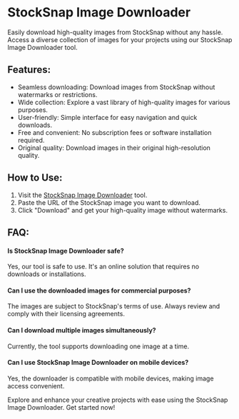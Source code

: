 # StockSnap Image Downloader

Easily download high-quality images from StockSnap without any hassle. Access a diverse collection of images for your projects using our StockSnap Image Downloader tool.

## Features:

- Seamless downloading: Download images from StockSnap without watermarks or restrictions.
- Wide collection: Explore a vast library of high-quality images for various purposes.
- User-friendly: Simple interface for easy navigation and quick downloads.
- Free and convenient: No subscription fees or software installation required.
- Original quality: Download images in their original high-resolution quality.

## How to Use:

1. Visit the [StockSnap Image Downloader](https://imgpanda.com/stocksnap-image-downloader/) tool.
2. Paste the URL of the StockSnap image you want to download.
3. Click "Download" and get your high-quality image without watermarks.

## FAQ:

#### Is StockSnap Image Downloader safe?

Yes, our tool is safe to use. It's an online solution that requires no downloads or installations.

#### Can I use the downloaded images for commercial purposes?

The images are subject to StockSnap's terms of use. Always review and comply with their licensing agreements.

#### Can I download multiple images simultaneously?

Currently, the tool supports downloading one image at a time.

#### Can I use StockSnap Image Downloader on mobile devices?

Yes, the downloader is compatible with mobile devices, making image access convenient.

Explore and enhance your creative projects with ease using the StockSnap Image Downloader. Get started now!
